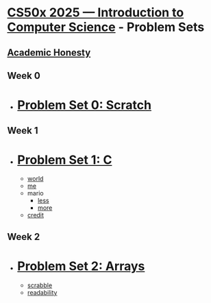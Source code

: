 # [CS50x 2025 — Introduction to Computer Science](https://cs50.harvard.edu/x/) - Problem Sets

## [Academic Honesty](https://cs50.harvard.edu/x/honesty/)
## Week 0

- # [Problem Set 0: Scratch ](https://scratch.mit.edu/projects/1166517806/)

## Week 1

-  # [Problem Set 1: C](week-1/problem-set-1/)
   - [world](week-1/problem-set-1/world)
   - [me](week-1/problem-set-1/me)
   - mario
     - [less](week-1/problem-set-1/mario-less)
     - [more](week-1/problem-set-1/mario-more)
   - [credit](week-1/problem-set-1/credit)

## Week 2
 - # [Problem Set 2: Arrays](week-2/problem-set-2/)
   - [scrabble](week-2/problem-set-2/scrabble)
   - [readability](week-2/problem-set-2/readability)
